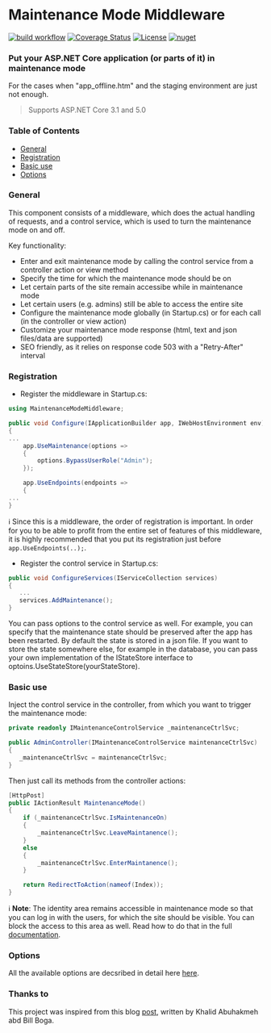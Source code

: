 # Maintenance Mode Middleware

[![build workflow](https://github.com/rsvilenov/MaintenanceModeMiddleware/actions/workflows/dotnet.yml/badge.svg)](https://github.com/rsvilenov/MaintenanceModeMiddleware/actions/workflows/dotnet.yml)   [![Coverage Status](https://coveralls.io/repos/github/rsvilenov/MaintenanceModeMiddleware/badge.svg?branch=master)](https://coveralls.io/github/rsvilenov/MaintenanceModeMiddleware?branch=master)   [![License](https://img.shields.io/badge/License-Apache%202.0-blue.svg)](https://opensource.org/licenses/Apache-2.0)   [![nuget](https://img.shields.io/nuget/v/MaintenanceModeMiddleware)](https://www.nuget.org/packages/MaintenanceModeMiddleware/)

### Put your ASP.NET Core application (or parts of it) in maintenance mode

For the cases when "app_offline.htm" and the staging environment are just not enough.

> Supports ASP.NET Core 3.1 and 5.0 

### Table of Contents  

- [General](#General)
- [Registration](#Registration)
- [Basic use](#Basic-use)
- [Options](#Options)



### General

This component consists of a middleware, which does the actual handling of requests, and a control service, which is used to turn the maintenance mode on and off.

Key functionality:
  * Enter and exit maintenance mode by calling the control service from a controller action or view method
  * Specify the time for which the maintenance mode should be on
  * Let certain parts of the site remain accessibe while in maintenance mode
  * Let certain users (e.g. admins) still be able to access the entire site
  * Configure the maintenance mode globally (in Startup.cs) or for each call (in the controller or view action)
  * Customize your maintenance mode response (html, text and json files/data are supported)
  * SEO friendly, as it relies on response code 503 with a "Retry-After" interval

### Registration

* Register the middleware in Startup.cs:

```csharp
using MaintenanceModeMiddleware;

public void Configure(IApplicationBuilder app, IWebHostEnvironment env)
{
...
    app.UseMaintenance(options =>
    {
        options.BypassUserRole("Admin");
    });

    app.UseEndpoints(endpoints =>
    {        
...
}
```
:information_source: Since this is a middleware, the order of registration is important. In order for you to be able to profit from the entire set of features of this middleware, it is highly recommended that you put its registration just before `app.UseEndpoints(..);`.

* Register the control service in Startup.cs:

```csharp
public void ConfigureServices(IServiceCollection services)
{
   ...
   services.AddMaintenance();
}
```

You can pass options to the control service as well. For example, you can specify that the maintenance state should be preserved after the app has been restarted. By default the state is stored in a json file. If you want to store the state somewhere else, for example in the database, you can pass your own implementation of the IStateStore interface to optoins.UseStateStore(yourStateStore).

### Basic use

Inject the control service in the controller, from which you want to trigger the maintenance mode:

```csharp
private readonly IMaintenanceControlService _maintenanceCtrlSvc;

public AdminController(IMaintenanceControlService maintenanceCtrlSvc)
{
   _maintenanceCtrlSvc = maintenanceCtrlSvc;
}
```

Then just call its methods from the controller actions:

```csharp
[HttpPost]
public IActionResult MaintenanceMode()
{
    if (_maintenanceCtrlSvc.IsMaintenanceOn)
    {
        _maintenanceCtrlSvc.LeaveMaintanence();
    }
    else
    {
        _maintenanceCtrlSvc.EnterMaintanence();
    }

    return RedirectToAction(nameof(Index));
}
```

:information_source: **Note**: The identity area remains accessible in maintenance mode so that you can log in with the users, for which the site should be visible. You can block the access to this area as well. Read how to do that in the full [documentation](Configuration.md).


### Options

All the available options are decsribed in detail here [here](Configuration.md).

### Thanks to

This project was inspired from this blog [post](https://rimdev.io/middleware-madness-site-maintenance-in-aspnet-core/), written by Khalid Abuhakmeh abd Bill Boga.
